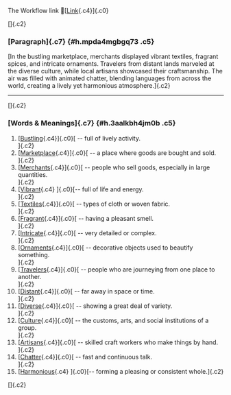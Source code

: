 The Workflow link
👏[[Link](https://www.google.com/url?q=http://www.google.com&sa=D&source=editors&ust=1759559963940470&usg=AOvVaw3rpWoJ7HX_lAJLcQaAjFok){.c4}]{.c0}

[]{.c2}

### [Paragraph]{.c7} {#h.mpda4mgbgq73 .c5}

[In the bustling marketplace, merchants displayed vibrant textiles,
fragrant spices, and intricate ornaments. Travelers from distant lands
marveled at the diverse culture, while local artisans showcased their
craftsmanship. The air was filled with animated chatter, blending
languages from across the world, creating a lively yet harmonious
atmosphere.]{.c2}

------------------------------------------------------------------------

[]{.c2}

### [Words & Meanings]{.c7} {#h.3aalkbh4jm0b .c5}

1.  [[Bustling](https://www.google.com/url?q=http://www.google.com&sa=D&source=editors&ust=1759559963941613&usg=AOvVaw0aFA_u3UJM-DGvlJczuxZd){.c4}]{.c0}[ --
    full of lively activity.\
    ]{.c2}
2.  [[Marketplace](https://www.google.com/url?q=http://www.google.com&sa=D&source=editors&ust=1759559963941917&usg=AOvVaw0NwiYFSjbnYT3JFHu7ctT-){.c4}]{.c0}[ --
    a place where goods are bought and sold.\
    ]{.c2}
3.  [[Merchants](https://www.google.com/url?q=http://www.google.com&sa=D&source=editors&ust=1759559963942263&usg=AOvVaw2kDNSzvraplqje_H3-TxrO){.c4}]{.c0}[ --
    people who sell goods, especially in large quantities.\
    ]{.c2}
4.  [[Vibrant](https://www.google.com/url?q=http://www.google.com&sa=D&source=editors&ust=1759559963942507&usg=AOvVaw2u3OC2bK-S5O8aNyt_dMha){.c4}
    ]{.c0}[-- full of life and energy.\
    ]{.c2}
5.  [[Textiles](https://www.google.com/url?q=http://www.google.com&sa=D&source=editors&ust=1759559963942681&usg=AOvVaw1l00ivL9WTYtZoW0YFregJ){.c4}]{.c0}[ --
    types of cloth or woven fabric.\
    ]{.c2}
6.  [[Fragrant](https://www.google.com/url?q=http://www.google.com&sa=D&source=editors&ust=1759559963942875&usg=AOvVaw1jMtqei5ZYm7o4_lritc-G){.c4}]{.c0}[ --
    having a pleasant smell.\
    ]{.c2}
7.  [[Intricate](https://www.google.com/url?q=http://www.google.com&sa=D&source=editors&ust=1759559963943042&usg=AOvVaw1abSRzYOiYKtsM9H9VbhOM){.c4}]{.c0}[ --
    very detailed or complex.\
    ]{.c2}
8.  [[Ornaments](https://www.google.com/url?q=http://www.google.com&sa=D&source=editors&ust=1759559963943228&usg=AOvVaw2F1nT09_on6EuxLSPzAh2g){.c4}]{.c0}[ --
    decorative objects used to beautify something.\
    ]{.c2}
9.  [[Travelers](https://www.google.com/url?q=http://www.google.com&sa=D&source=editors&ust=1759559963943429&usg=AOvVaw0zHYCWUVwMXfJhDdGBlj0G){.c4}]{.c0}[ --
    people who are journeying from one place to another.\
    ]{.c2}
10. [[Distant](https://www.google.com/url?q=http://www.google.com&sa=D&source=editors&ust=1759559963943640&usg=AOvVaw2rFQJSiSLZSYdlNqhCeV1U){.c4}]{.c0}[ --
    far away in space or time.\
    ]{.c2}
11. [[Diverse](https://www.google.com/url?q=http://www.google.com&sa=D&source=editors&ust=1759559963943814&usg=AOvVaw1g62Do_9080RUo_Y6kCpO5){.c4}]{.c0}[ --
    showing a great deal of variety.\
    ]{.c2}
12. [[Culture](https://www.google.com/url?q=http://www.google.com&sa=D&source=editors&ust=1759559963944005&usg=AOvVaw1TRz1U2yfXTdSKDefXWGSP){.c4}]{.c0}[ --
    the customs, arts, and social institutions of a group.\
    ]{.c2}
13. [[Artisans](https://www.google.com/url?q=http://www.google.com&sa=D&source=editors&ust=1759559963944217&usg=AOvVaw1SpEGk-1D3t9A8nDfGsLHs){.c4}]{.c0}[ --
    skilled craft workers who make things by hand.\
    ]{.c2}
14. [[Chatter](https://www.google.com/url?q=http://www.google.com&sa=D&source=editors&ust=1759559963944412&usg=AOvVaw0pHvp9Mtp216hxI0nu8_vR){.c4}]{.c0}[ --
    fast and continuous talk.\
    ]{.c2}
15. [[Harmonious](https://www.google.com/url?q=http://www.google.com&sa=D&source=editors&ust=1759559963944577&usg=AOvVaw1r4U5ikm-yx9b6hyH7hcyB){.c4}
    ]{.c0}[-- forming a pleasing or consistent whole.]{.c2}

[]{.c2}
